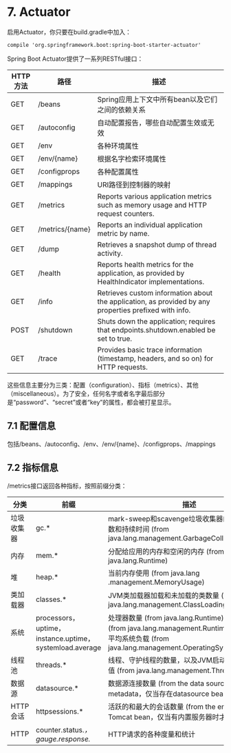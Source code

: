 # 7. Actuator

启用Actuator，你只要在build.gradle中加入：

```
compile 'org.springframework.boot:spring-boot-starter-actuator'
```

Spring Boot Actuator提供了一系列RESTful接口：

| HTTP方法 | 路径 | 描述 |
| -- | -- | -- |
| GET | /beans | Spring应用上下文中所有bean以及它们之间的依赖关系 |
| GET | /autoconfig | 自动配置报告，哪些自动配置生效或无效 |
| GET | /env | 各种环境属性 |
| GET | /env/{name} | 根据名字检索环境属性 |
| GET | /configprops | 各种配置属性 |
| GET | /mappings | URI路径到控制器的映射 |
| GET | /metrics | Reports various application metrics such as memory usage and HTTP request counters. |
| GET | /metrics/{name} | Reports an individual application metric by name. |
| GET | /dump | Retrieves a snapshot dump of thread activity. |
| GET | /health | Reports health metrics for the application, as provided by HealthIndicator implementations. |
| GET | /info | Retrieves custom information about the application, as provided by any properties prefixed with info. |
| POST | /shutdown | Shuts down the application; requires that endpoints.shutdown.enabled be set to true. |
| GET | /trace | Provides basic trace information (timestamp, headers, and so on) for HTTP requests. |

这些信息主要分为三类：配置（configuration）、指标（metrics）、其他（miscellaneous）。为了安全，任何名字或者名字最后部分是“password”、“secret”或者“key”的属性，都会被打星显示。

## 7.1 配置信息

包括/beans、/autoconfig、/env、/env/{name}、/configprops、/mappings

## 7.2 指标信息

/metrics接口返回各种指标，按照前缀分类：

| 分类 | 前缀 | 描述 |
| -- | -- | -- |
| 垃圾收集器 | gc.* | mark-sweep和scavenge垃圾收集器的垃圾收集计数和持续时间 (from java.lang.management.GarbageCollectorMXBean) |
| 内存 | mem.* | 分配给应用的内存和空闲的内存 (from java.lang.Runtime) |
| 堆 | heap.* | 当前内存使用 (from java.lang .management.MemoryUsage) |
| 类加载器 | classes.* | JVM类加载器加载和未加载的类数量  (from java.lang.management.ClassLoadingMXBean) |
| 系统 | processors，uptime，instance.uptime，systemload.average | 处理器数量 (from java.lang.Runtime)，运行时间 (from java.lang.management.RuntimeMXBean)，平均系统负载 (from java.lang.management.OperatingSystemMXBean) |
| 线程池 | threads.* | 线程、守护线程的数量，以及JVM启动以来的线程峰值 (from java.lang.management.ThreadMXBean) |
| 数据源 | datasource.* | 数据源连接数量 (from the data source’s metadata，仅当存在datasource bean时才有) |
| HTTP会话 | httpsessions.* | 活跃的和最大的会话数量 (from the embedded Tomcat bean，仅当有内置服务器时才有) |
| HTTP | counter.status.*，gauge.response.* | HTTP请求的各种度量和统计 |